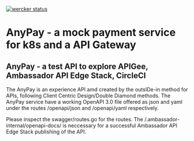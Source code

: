 [![wercker status](https://app.wercker.com/status/7721caa37f6a1ff044fee5b7a1dd734e/s/master "wercker status")](https://app.wercker.com/project/byKey/7721caa37f6a1ff044fee5b7a1dd734e)
# AnyPay - a mock payment service for k8s and a API Gateway
## AnyPay - a test API to explore APIGee, Ambassador API Edge Stack, CircleCI
The AnyPay is an experience API amd created by the outsIDe-in method for APIs, following Client Centric Design/Double Diamond methods. 
The AnyPay service have a working OpenAPI 3.0 file offered as json and yaml under the routes /openapi/json and /openapi/yaml respectively. 

Please inspect the swagger/routes.go for the routes. The /.ambassador-internal/openapi-docs/ is neccessary for a successful Ambassador API Edge Stack publishing of the API.
